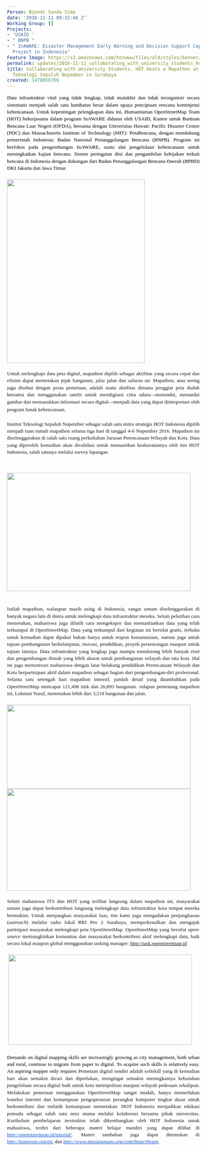 ```yaml
---
Person: Biondi Sanda Sima
date: '2016-11-11 09:32:46 Z'
Working Group: []
Projects:
- 'USAID '
- " BNPB "
- " InAWARE: Disaster Management Early Warning and Decision Support Capacity Enhancement
  Project in Indonesia"
Feature Image: https://s3.amazonaws.com/hotwww/files/old/styles/banner/public/Screen+Shot+2016-11-11+at+4.40.51+PM.png
permalink: updates/2016-11-11_collaborating_with_university_students_hot_hosts_a_mapathon_at_the_institut_tekn
title: Collaborating with University Students, HOT Hosts a Mapathon at the Institut
  Teknologi Sepuluh Nopember in Surabaya
created: 1478856766
---
```

<p style="line-height: 1.38; margin-top: 0pt; margin-bottom: 0pt; text-align: justify;" dir="ltr"><span style="font-size: 13.333333333333332px; font-family: Cambria; color: #000000; background-color: transparent; font-weight: 400; font-style: normal; font-variant: normal; text-decoration: none; vertical-align: baseline; white-space: pre-wrap;">Data infrastruktur vital yang tidak lengkap, tidak mutakhir dan tidak terorganisir secara sistematis menjadi salah satu hambatan besar dalam upaya penciptaan rencana kontinjensi kebencanaan. Untuk kepentingan pelengkapan data ini, Humanitarian OpenStreetMap Team (HOT) bekerjasama dalam program InAWARE didanai oleh USAID, Kantor untuk Bantuan Bencana Luar Negeri (OFDA), bersama dengan Universitas Hawaii: Pacific Disaster Centre (PDC) dan Massachusetts Institute of Technology (MIT): PetaBencana, dengan mendukung pemerintah Indonesia: Badan Nasional Penanggulangan Bencana (BNPB). Program ini berfokus pada pengembangan InAWARE, suatu alat pengelolaan kebencanaan untuk meningkatkan kajian bencana. Sistem peringatan dini dan pengambilan kebijakan terkait bencana di Indonesia dengan dukungan dari Badan Penanggulangan Bencana Daerah (BPBD)</span><a style="text-decoration: none;" href="http://bpbd.jakarta.go.id/"><span style="font-size: 13.333333333333332px; font-family: Cambria; color: #000000; background-color: transparent; font-weight: 400; font-style: normal; font-variant: normal; text-decoration: none; vertical-align: baseline; white-space: pre-wrap;"> DKI Jakarta</span></a><span style="font-size: 13.333333333333332px; font-family: Cambria; color: #000000; background-color: transparent; font-weight: 400; font-style: normal; font-variant: normal; text-decoration: none; vertical-align: baseline; white-space: pre-wrap;"> dan</span><a style="text-decoration: none;" href="http://bpbd.jatimprov.go.id/"><span style="font-size: 13.333333333333332px; font-family: Cambria; color: #000000; background-color: transparent; font-weight: 400; font-style: normal; font-variant: normal; text-decoration: none; vertical-align: baseline; white-space: pre-wrap;"> Jawa Timur</span></a><span style="font-size: 13.333333333333332px; font-family: Cambria; color: #000000; background-color: transparent; font-weight: 400; font-style: normal; font-variant: normal; text-decoration: none; vertical-align: baseline; white-space: pre-wrap;">.</span></p><p style="line-height: 1.38; margin-top: 0pt; margin-bottom: 0pt; text-align: justify;" dir="ltr">&nbsp;</p><p style="line-height: 1.38; margin-top: 0pt; margin-bottom: 0pt; text-align: justify;" dir="ltr"><img class="image-large" src="https://s3.amazonaws.com/hotwww/files/old/styles/large/public/ITSMapathon2.jpg?itok=pIW2IrJ6" alt="" style="width:360px;height:480px"></p><div style="line-height: 1.38; margin-top: 0pt; margin-bottom: 0pt; text-align: justify;" dir="ltr">&nbsp;</div><p style="margin-top: 0pt; margin-bottom: 0pt; font-family: 'Open Sans', Arial, sans-serif; font-size: 14px; font-style: normal; font-variant-caps: normal; line-height: 1.38; text-align: justify;" dir="ltr"><span style="font-family: Cambria; font-size: 13.333333333333332px; font-style: normal; font-variant-caps: normal; background-color: transparent; font-variant-ligatures: normal; font-variant-position: normal; font-variant-numeric: normal; font-variant-alternates: normal; font-variant-east-asian: normal; white-space: pre-wrap;">Untuk melengkapi data peta digital, mapathon dipilih sebagai aktifitas yang secara cepat dan efisien dapat memetakan jejak bangunan, jalur jalan dan saluran air. Mapathon, atau sering juga disebut dengan pesta pemetaan, adalah suatu aktifitas dimana penggiat peta duduk bersama dan menggunakan satelit untuk mendigitasi citra udara—menandai, menandai gambar dan memasukkan informasi secara digital—menjadi data yang dapat diintepretasi oleh program lunak kebencanaan. </span>&nbsp;</p><p style="margin-top: 0pt; margin-bottom: 0pt; font-family: 'Open Sans', Arial, sans-serif; font-size: 14px; font-style: normal; font-variant-caps: normal; line-height: 1.38; text-align: justify;" dir="ltr">&nbsp;</p><p style="line-height: 1.38; margin-top: 0pt; margin-bottom: 0pt; text-align: justify;" dir="ltr"><span style="font-family: Cambria; font-size: 13.333333333333332px; font-style: normal; font-variant-caps: normal; white-space: pre-wrap; background-color: transparent;">Institut Teknologi Sepuluh Nopember sebagai salah satu mitra strategis HOT Indonesia dipilih menjadi tuan rumah mapathon selama tiga hari di tanggal 4-6 Nopember 2016. Mapathon ini diselenggarakan di salah satu ruang perkuliahan Jurusan Perencanaan Wilayah dan Kota. Data yang diperoleh kemudian akan divalidasi untuk memastikan keakuratannya oleh tim HOT Indonesia, salah satunya melalui survey lapangan. </span></p><p><span style="font-family: Cambria; font-size: 13.333333333333332px; font-style: normal; font-variant-caps: normal; white-space: pre-wrap; background-color: transparent;">&nbsp;</span></p><p style="line-height: 1.38; margin-top: 0pt; margin-bottom: 0pt; text-align: justify;" dir="ltr"><img class="image-large" src="https://s3.amazonaws.com/hotwww/files/old/styles/large/public/Screen%20Shot%202016-11-11%20at%204.21.57%20PM.png?itok=go4fYxXu" alt="" style="width:480px;height:309px"></p><div style="margin-top: 0pt; margin-bottom: 0pt; font-family: 'Open Sans', Arial, sans-serif; font-size: 14px; font-style: normal; font-variant-caps: normal; line-height: 1.38; text-align: justify;" dir="ltr">&nbsp;</div><p style="margin-top: 0pt; margin-bottom: 0pt; font-family: 'Open Sans', Arial, sans-serif; font-size: 14px; font-style: normal; font-variant-caps: normal; line-height: 1.38; text-align: justify;" dir="ltr">&nbsp;</p><p style="margin-top: 0pt; margin-bottom: 0pt; font-family: 'Open Sans', Arial, sans-serif; font-size: 14px; font-style: normal; font-variant-caps: normal; line-height: 1.38; text-align: justify;" dir="ltr"><span style="font-family: Cambria; font-size: 13.333333333333332px; font-style: normal; font-variant-caps: normal; background-color: transparent; font-variant-ligatures: normal; font-variant-position: normal; font-variant-numeric: normal; font-variant-alternates: normal; font-variant-east-asian: normal; white-space: pre-wrap;">Istilah mapathon, walaupun masih asing di Indonesia, sangat umum diselenggarakan di banyak negara lain di dunia untuk melengkapi data infrastruktur mereka. Selain pelatihan cara memetakan, mahasiswa juga dilatih cara mengekspor dan memanfaatkan data yang telah terkumpul di OpenStreetMap. Data yang terkumpul dari kegiatan ini bersifat gratis, terbuka untuk kemudian dapat dipakai bukan hanya untuk respon kemanusiaan, namun juga untuk tujuan pembangunan berkelanjutan, inovasi, pendidikan, proyek perseorangan maupun untuk tujuan lainnya. Data infrastruktur yang lengkap juga mampu mendorong lebih banyak riset dan pengembangan ilmiah yang lebih akurat untuk pembangunan wilayah dan tata kota. Hal ini juga memotivasi mahasiswa dengan latar belakang pendidikan Perencanaan Wilayah dan Kota berpartisipasi aktif dalam mapathon sebagai bagian dari pengembangan-diri profesional. Selama satu setengah hari mapathon intensif, jumlah detail yang ditambahkan pada OpenStreetMap mencapai 121,498 titik dan 26,893 bangunan. Adapun pemenang mapathon ini, Lukman Yusuf, memetakan lebih dari 3,518 bangunan dan jalan.</span></p><p style="line-height: 1.38; margin-top: 0pt; margin-bottom: 0pt; text-align: justify;" dir="ltr">&nbsp;</p><p style="line-height: 1.38; margin-top: 0pt; margin-bottom: 0pt; text-align: justify;" dir="ltr"><span style="font-size: 13.333333333333332px; font-family: Cambria; color: #000000; background-color: transparent; font-weight: 400; font-style: normal; font-variant: normal; text-decoration: none; vertical-align: baseline; white-space: pre-wrap;"><img class="image-large" src="https://s3.amazonaws.com/hotwww/files/old/styles/large/public/Screen%20Shot%202016-11-11%20at%204.28.27%20PM.png?itok=mVvwbgKs" alt="" style="width:480px;height:220px"></span></p><p style="line-height: 1.38; margin-top: 0pt; margin-bottom: 0pt; text-align: justify;" dir="ltr"><span style="font-size: 13.333333333333332px; font-family: Cambria; color: #000000; background-color: transparent; font-weight: 400; font-style: normal; font-variant: normal; text-decoration: none; vertical-align: baseline; white-space: pre-wrap;"><img class="image-large" src="https://s3.amazonaws.com/hotwww/files/old/styles/large/public/Mapathon%20Visual.gif?itok=B_Ilw8IP" alt="" style="width:480px;height:266px"></span></p><div style="line-height: 1.38; margin-top: 0pt; margin-bottom: 0pt; text-align: justify;" dir="ltr">&nbsp;</div><p style="margin-top: 0pt; margin-bottom: 0pt; font-family: 'Open Sans', Arial, sans-serif; font-size: 14px; font-style: normal; font-variant-caps: normal; line-height: 1.38; text-align: justify;" dir="ltr"><span style="font-family: Cambria; font-size: 13.333333333333332px; font-style: normal; font-variant-caps: normal; background-color: transparent; font-variant-ligatures: normal; font-variant-position: normal; font-variant-numeric: normal; font-variant-alternates: normal; font-variant-east-asian: normal; white-space: pre-wrap;">Selain mahasiswa ITS dan HOT yang terlibat langsung dalam mapathon ini, masyarakat umum juga dapat berkontribusi langsung melengkapi data infrastruktur kota tempat mereka bermukim. Untuk menjangkau masyarakat luas, tim kami juga mengadakan penjangkauan (</span><span style="font-family: Cambria; font-size: 13.333333333333332px; font-style: italic; font-variant-caps: normal; background-color: transparent; font-variant-ligatures: normal; font-variant-position: normal; font-variant-numeric: normal; font-variant-alternates: normal; font-variant-east-asian: normal; white-space: pre-wrap;">outreach</span><span style="font-family: Cambria; font-size: 13.333333333333332px; font-style: normal; font-variant-caps: normal; background-color: transparent; font-variant-ligatures: normal; font-variant-position: normal; font-variant-numeric: normal; font-variant-alternates: normal; font-variant-east-asian: normal; white-space: pre-wrap;">) melalui radio lokal RRI Pro 2 Surabaya, memperkenalkan dan mengajak partisipasi masyarakat melengkapi peta OpenStreetMap. OpenStreetMap yang bersifat </span><span style="font-family: Cambria; font-size: 13.333333333333332px; font-style: italic; font-variant-caps: normal; background-color: transparent; font-variant-ligatures: normal; font-variant-position: normal; font-variant-numeric: normal; font-variant-alternates: normal; font-variant-east-asian: normal; white-space: pre-wrap;">open-source</span><span style="font-family: Cambria; font-size: 13.333333333333332px; font-style: normal; font-variant-caps: normal; background-color: transparent; font-variant-ligatures: normal; font-variant-position: normal; font-variant-numeric: normal; font-variant-alternates: normal; font-variant-east-asian: normal; white-space: pre-wrap;"> memungkinkan komunitas dan masyarakat berkontribusi aktif melengkapi data, baik secara lokal maupun global menggunakan tasking manager: </span><span style="font-family: Cambria; font-size: 13.333333333333332px; font-style: normal; font-variant-caps: normal; color: #1155cc; background-color: transparent; font-variant-ligatures: normal; font-variant-position: normal; font-variant-numeric: normal; font-variant-alternates: normal; font-variant-east-asian: normal; text-decoration: underline; white-space: pre-wrap;"><a href="http://task.openstreetmap.id">http://task.openstreetmap.id</a></span></p><p style="line-height: 1.38; margin-top: 0pt; margin-bottom: 0pt; text-align: justify;" dir="ltr">&nbsp;</p><div style="line-height: 1.38; margin-top: 0pt; margin-bottom: 0pt; text-align: justify;" dir="ltr">&nbsp;<img class="image-large" src="https://s3.amazonaws.com/hotwww/files/old/styles/large/public/Screen%20Shot%202016-11-11%20at%204.31.21%20PM.png?itok=zGUGr2qZ" alt="" style="width:480px;height:236px"></div><div style="line-height: 1.38; margin-top: 0pt; margin-bottom: 0pt; text-align: justify;" dir="ltr">&nbsp;</div><p style="line-height: 1.38; margin-top: 0pt; margin-bottom: 0pt; text-align: justify;" dir="ltr"><span style="font-size: 13.333333333333332px; font-family: Cambria; color: #000000; background-color: transparent; font-weight: 400; font-style: normal; font-variant: normal; text-decoration: none; vertical-align: baseline; white-space: pre-wrap;">Demands on digital mapping skills are increasingly growing as city management, both urban and rural, continue to migrate from paper to digital. To acquire such skills is relatively easy. An aspiring mapper only requires </span><span style="font-style: normal; font-variant-caps: normal; background-color: transparent; font-family: Cambria; font-size: 13.333333333333332px; font-variant-ligatures: normal; font-variant-position: normal; font-variant-numeric: normal; font-variant-alternates: normal; font-variant-east-asian: normal; white-space: pre-wrap;">Pemetaan digital sendiri adalah softskill yang di kemudian hari akan semakin dicari dan diperlukan, mengingat semakin meningkatnya kebutuhan pengelolaan secara digital baik untuk kota metropolitan maupun wilayah pedesaan sekalipun. Melakukan pemetaan menggunakan OpenStreetMap sangat mudah, hanya memerlukan koneksi internet dan kemampuan pengoperasian perangkat komputer tingkat dasar untuk berkontribusi dan melatih kemampuan memetakan. HOT Indonesia menjadikan edukasi pemuda sebagai salah satu misi utama melalui kolaborasi bersama pihak universitas. Kurikulum pembelajaran terstruktur telah dikembangkan oleh HOT Indonesia untuk mahasiswa, terdiri dari beberapa materi belajar mandiri yang dapat dilihat di </span><a style="font-family: 'Open Sans', Arial, sans-serif; font-size: 14px; font-style: normal; font-variant-caps: normal;" href="http://openstreetmap.id/tutorial/"><span style="font-family: Cambria; font-size: 13.333333333333332px; font-style: normal; font-variant-caps: normal; color: #1155cc; background-color: transparent; font-variant-ligatures: normal; font-variant-position: normal; font-variant-numeric: normal; font-variant-alternates: normal; font-variant-east-asian: normal; text-decoration: underline; white-space: pre-wrap;">http://openstreetmap.id/tutorial/</span></a><span style="font-style: normal; font-variant-caps: normal; background-color: transparent; font-family: Cambria; font-size: 13.333333333333332px; font-variant-ligatures: normal; font-variant-position: normal; font-variant-numeric: normal; font-variant-alternates: normal; font-variant-east-asian: normal; white-space: pre-wrap;">. Materi tambahan juga dapat ditemukan di </span><a style="font-family: 'Open Sans', Arial, sans-serif; font-size: 14px; font-style: normal; font-variant-caps: normal;" href="http://learnosm.org/en/"><span style="font-family: Cambria; font-size: 13.333333333333332px; font-style: normal; font-variant-caps: normal; color: #1155cc; background-color: transparent; font-variant-ligatures: normal; font-variant-position: normal; font-variant-numeric: normal; font-variant-alternates: normal; font-variant-east-asian: normal; text-decoration: underline; white-space: pre-wrap;">http://learnosm.org/en/</span></a><span style="font-style: normal; font-variant-caps: normal; background-color: transparent; font-family: Cambria; font-size: 13.333333333333332px; font-variant-ligatures: normal; font-variant-position: normal; font-variant-numeric: normal; font-variant-alternates: normal; font-variant-east-asian: normal; white-space: pre-wrap;"> dan </span><a style="font-family: 'Open Sans', Arial, sans-serif; font-size: 14px; font-style: normal; font-variant-caps: normal;" href="http://www.missingmaps.org/contribute/#learn"><span style="font-family: Cambria; font-size: 13.333333333333332px; font-style: normal; font-variant-caps: normal; color: #1155cc; background-color: transparent; font-variant-ligatures: normal; font-variant-position: normal; font-variant-numeric: normal; font-variant-alternates: normal; font-variant-east-asian: normal; text-decoration: underline; white-space: pre-wrap;">http://www.missingmaps.org/contribute/#learn</span></a><span style="font-style: normal; font-variant-caps: normal; background-color: transparent; font-family: Cambria; font-size: 13.333333333333332px; font-variant-ligatures: normal; font-variant-position: normal; font-variant-numeric: normal; font-variant-alternates: normal; font-variant-east-asian: normal; white-space: pre-wrap;">.</span></p>
